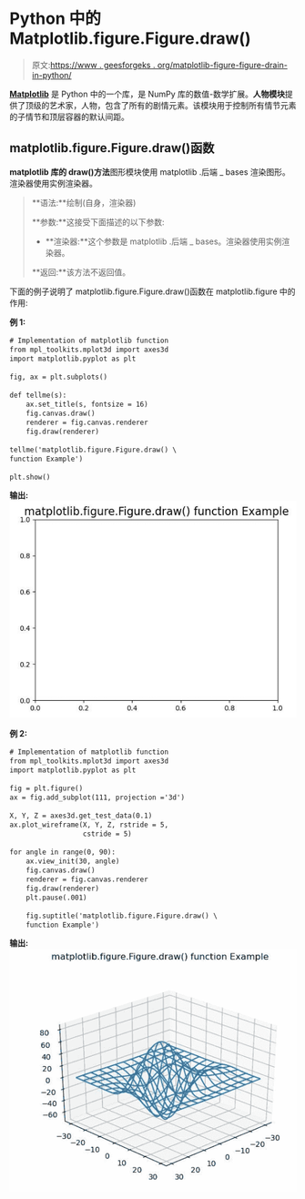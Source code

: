 # Python 中的 Matplotlib.figure.Figure.draw()

> 原文:[https://www . geesforgeks . org/matplotlib-figure-figure-drain-in-python/](https://www.geeksforgeeks.org/matplotlib-figure-figure-draw-in-python/)

**[Matplotlib](https://www.geeksforgeeks.org/python-introduction-matplotlib/)** 是 Python 中的一个库，是 NumPy 库的数值-数学扩展。**人物模块**提供了顶级的艺术家，人物，包含了所有的剧情元素。该模块用于控制所有情节元素的子情节和顶层容器的默认间距。

## matplotlib.figure.Figure.draw()函数

**matplotlib 库的 draw()方法**图形模块使用 matplotlib .后端 _ bases 渲染图形。渲染器使用实例渲染器。

> **语法:**绘制(自身，渲染器)
> 
> **参数:**这接受下面描述的以下参数:
> 
> *   **渲染器:**这个参数是 matplotlib .后端 _ bases。渲染器使用实例渲染器。
> 
> **返回:**该方法不返回值。

下面的例子说明了 matplotlib.figure.Figure.draw()函数在 matplotlib.figure 中的作用:

**例 1:**

```
# Implementation of matplotlib function 
from mpl_toolkits.mplot3d import axes3d 
import matplotlib.pyplot as plt 

fig, ax = plt.subplots() 

def tellme(s): 
    ax.set_title(s, fontsize = 16) 
    fig.canvas.draw()
    renderer = fig.canvas.renderer
    fig.draw(renderer)

tellme('matplotlib.figure.Figure.draw() \
function Example') 

plt.show()
```

**输出:**
![](img/c4fd1dc4c136a7a6147162959f303eac.png)

**例 2:**

```
# Implementation of matplotlib function 
from mpl_toolkits.mplot3d import axes3d 
import matplotlib.pyplot as plt 

fig = plt.figure() 
ax = fig.add_subplot(111, projection ='3d') 

X, Y, Z = axes3d.get_test_data(0.1) 
ax.plot_wireframe(X, Y, Z, rstride = 5,  
                  cstride = 5) 

for angle in range(0, 90): 
    ax.view_init(30, angle)
    fig.canvas.draw()
    renderer = fig.canvas.renderer
    fig.draw(renderer) 
    plt.pause(.001)

    fig.suptitle('matplotlib.figure.Figure.draw() \
    function Example')
```

**输出:**
![](img/1ba9576bc0177fd796c56367a66c0868.png)